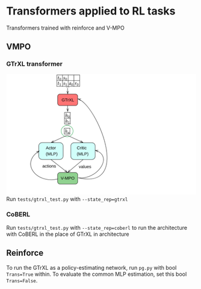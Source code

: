 # Transformers applied to RL tasks
Transformers trained with reinforce and V-MPO
## VMPO
### GTrXL transformer
![architecture](img/architecture.png "architecture")
Run `tests/gtrxl_test.py` with `--state_rep=gtrxl`
### CoBERL
Run `tests/gtrxl_test.py` with `--state_rep=coberl` to run the architecture with CoBERL in the place of GTrXL in architecture
## Reinforce
To run the GTrXL as a policy-estimating network, run `pg.py` with bool `Trans=True` within. To evaluate the common MLP estimation, set this bool `Trans=False`. 
